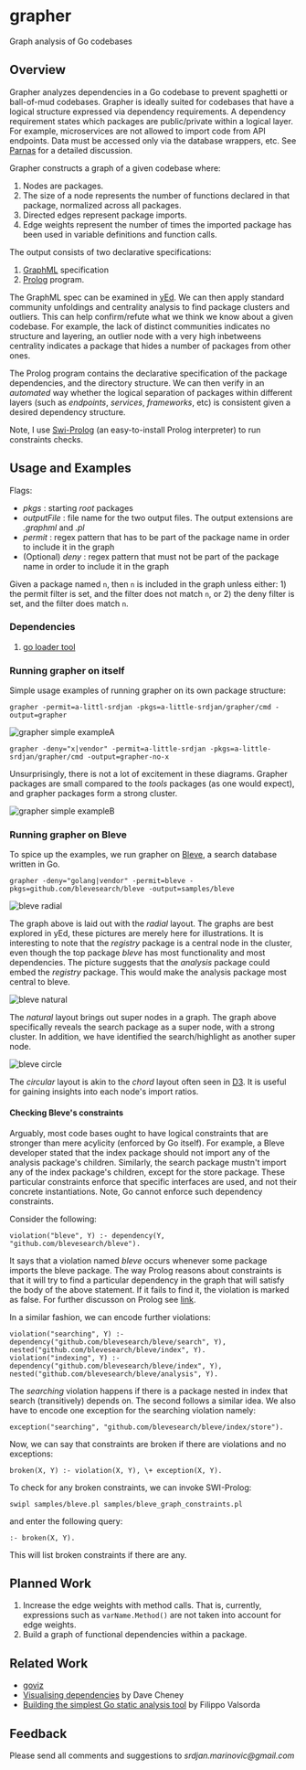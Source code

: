 # grapher
Graph analysis of Go codebases

## Overview
Grapher analyzes dependencies in a Go codebase to prevent spaghetti or ball-of-mud codebases. Grapher is ideally suited for codebases that have a logical structure expressed via dependency requirements. A dependency requirement states which packages are public/private within a logical layer. For example, microservices are not allowed to import code from API endpoints. Data must be accessed only via the database wrappers, etc. See [Parnas](http://repository.cmu.edu/cgi/viewcontent.cgi?article=2828&context=compsci) for a detailed discussion.  

Grapher constructs a graph of a given codebase where:

1. Nodes are packages.
2. The size of a node represents the number of functions declared in that package, normalized across all packages.
3. Directed edges represent package imports.
4. Edge weights represent the number of times the imported package has been used in variable definitions and function calls. 

The output consists of two declarative specifications:

1. [GraphML](http://graphml.graphdrawing.org/) specification
2. [Prolog](https://en.wikipedia.org/wiki/Prolog) program. 

The GraphML spec can be examined in [yEd](http://www.yworks.com/products/yed). We can then apply standard community unfoldings and centrality analysis to find package clusters and outliers. This can help confirm/refute what we think we know about a given codebase.
For example, the lack of distinct communities indicates no structure and layering, an outlier node with a very high inbetweens centrality indicates a package that hides a number of packages from other ones.

The Prolog program contains the declarative specification
of the package dependencies, and the directory structure. We can then verify in an _automated_ way whether the logical separation of packages within
different layers (such as _endpoints_, _services_, _frameworks_, etc) is consistent given a desired dependency structure. 

Note, I use [Swi-Prolog](http://www.swi-prolog.org/) (an easy-to-install Prolog interpreter) to run constraints checks.

## Usage and Examples
Flags:
* _pkgs_ : starting _root_ packages
* _outputFile_ : file name for the two output files. The output extensions are _.graphml_ and _.pl_
* _permit_ : regex pattern that has to be part of the package name in order to include it in the graph 
* (Optional) _deny_ : regex pattern that must not be part of the package name in order to include it in the graph

Given a package named `n`, then `n` is included in the graph unless either: 1) the permit filter is set, and the filter does not match `n`, 
or 2) the deny filter is set, and the filter does match `n`.

### Dependencies
1. [go loader tool](https://godoc.org/golang.org/x/tools/go/loader)

### Running grapher on itself
Simple usage examples of running grapher on its own package structure:
	
`grapher -permit=a-littl-srdjan -pkgs=a-little-srdjan/grapher/cmd -output=grapher` 

![grapher simple exampleA](samples/grapher.png "Grapher on grapher")

`grapher -deny="x|vendor" -permit=a-little-srdjan -pkgs=a-little-srdjan/grapher/cmd -output=grapher-no-x` 

Unsurprisingly, there is not a lot of excitement in these diagrams. Grapher packages are small compared to the _tools_ packages (as one would expect), and grapher packages form a strong cluster.  

![grapher simple exampleB](samples/grapher-no-x.png "Grapher on grapher and excluding the x packages")

### Running grapher on Bleve
To spice up the examples, we run grapher on [Bleve](https://github.com/blevesearch/bleve), a search database written in Go.

`grapher -deny="golang|vendor" -permit=bleve -pkgs=github.com/blevesearch/bleve -output=samples/bleve`

![bleve radial](samples/bleve_radial.png "Grapher on bleve")

The graph above is laid out with the _radial_ layout. The graphs are best explored in yEd, these pictures are merely here for illustrations.
It is interesting to note that the _registry_ package is a central node in the cluster, even though the top package _bleve_ has most functionality and most dependencies.
The picture suggests that the _analysis_ package could embed the _registry_ package. This would make the analysis package most central to bleve.

![bleve natural](samples/bleve_natural.png "Grapher on bleve")

The _natural_ layout brings out super nodes in a graph. The graph above specifically reveals the search package as a super node, with a strong cluster. In addition, we have identified the search/highlight as another super node.

![bleve circle](samples/bleve_circle.png "Grapher on bleve")

The _circular_ layout is akin to the _chord_ layout often seen in [D3](https://github.com/d3/d3-chord). It is useful for gaining insights into each node's
import ratios.

#### Checking Bleve's constraints

Arguably, most code bases ought to have logical constraints that are stronger than mere acylicity (enforced by Go itself). For example, a Bleve developer stated
that the index package should not import any of the analysis package's children. Similarly, the search package mustn't import any of the index package's children, except for the store package. These particular constraints enforce that specific interfaces are used, and not their concrete instantiations. Note, Go cannot enforce such dependency constraints.

Consider the following:

	violation("bleve", Y) :- dependency(Y, "github.com/blevesearch/bleve").
 
It says that a violation named _bleve_ occurs whenever some package imports the bleve package. The way Prolog reasons about constraints is that it will try
to find a particular dependency in the graph that will satisfy the body of the above statement. If it fails to find it, the violation is marked as false.
For further discusson on Prolog see [link](http://www.doc.gold.ac.uk/~mas02gw/prolog_tutorial/prologpages/).  

In a similar fashion, we can encode further violations:

	violation("searching", Y) :- dependency("github.com/blevesearch/bleve/search", Y), nested("github.com/blevesearch/bleve/index", Y).
	violation("indexing", Y) :- dependency("github.com/blevesearch/bleve/index", Y), nested("github.com/blevesearch/bleve/analysis", Y).

The _searching_ violation happens if there is a package nested in index that search (transitively) depends on. The second follows a similar idea.
We also have to encode one exception for the searching violation namely:

	exception("searching", "github.com/blevesearch/bleve/index/store").

Now, we can say that constraints are broken if there are violations and no exceptions:

	broken(X, Y) :- violation(X, Y), \+ exception(X, Y). 

To check for any broken constraints, we can invoke SWI-Prolog:

	swipl samples/bleve.pl samples/bleve_graph_constraints.pl 

and enter the following query:

	:- broken(X, Y).
 
This will list broken constraints if there are any.

## Planned Work
1. Increase the edge weights with method calls. That is, currently, expressions such as
`varName.Method()` are not taken into account for edge weights.
2. Build a graph of functional dependencies within a package.  

## Related Work
* [goviz](https://github.com/hirokidaichi/goviz)
* [Visualising dependencies](https://dave.cheney.net/2014/11/21/visualising-dependencies) by Dave Cheney
* [Building the simplest Go static analysis tool](https://blog.cloudflare.com/building-the-simplest-go-static-analysis-tool/) by Filippo Valsorda

## Feedback
Please send all comments and suggestions to _srdjan.marinovic@gmail.com_

